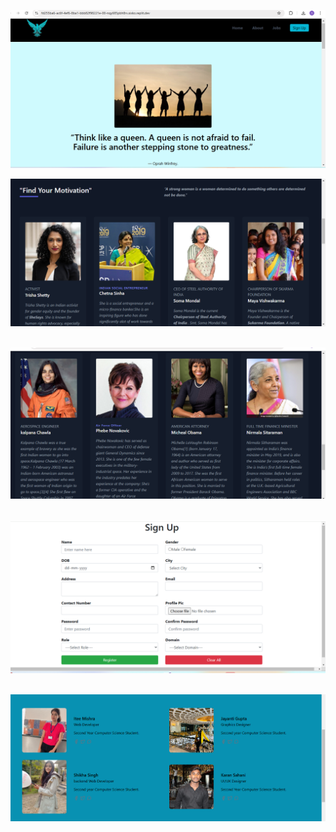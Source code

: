 <img src="letshome.png"> <br>

<img src="inspire.png"><br><br>

<img src="inspire1.png" ><br><br>

<img src="sign.png" ><br><br>

<img src="t.png" >
